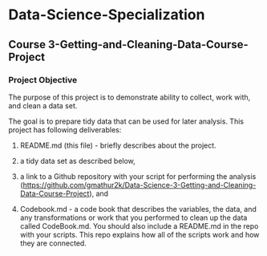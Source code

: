 # Data-Science-Specialization

## Course 3-Getting-and-Cleaning-Data-Course-Project

### Project Objective
The purpose of this project is to demonstrate ability to collect, work with, and clean a data set. 

The goal is to prepare tidy data that can be used for later analysis. This project has following deliverables:

1) README.md (this file) - briefly describes about the project.

2) a tidy data set as described below, 

3) a link to a Github repository with your script for performing the analysis
   (https://github.com/gmathur2k/Data-Science-3-Getting-and-Cleaning-Data-Course-Project), 
and 

4) Codebook.md - a code book that describes the variables, the data, and any transformations or work that you performed to clean up the data called CodeBook.md. You should also include a README.md in the repo with your scripts. This repo explains how all of the scripts work and how they are connected.
